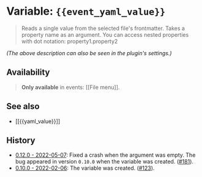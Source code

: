 # Variable: `{{event_yaml_value}}`

> Reads a single value from the selected file's frontmatter. Takes a property name as an argument. You can access nested properties with dot notation: property1.property2

_(The above description can also be seen in the plugin's settings.)_

## Availability
> <strong>Only available</strong> in events: [[File menu]].

## See also
- [[{{yaml_value}}]]

## History
- [0.12.0 - 2022-05-07](https://github.com/Taitava/obsidian-shellcommands/blob/main/CHANGELOG.md#0120---2022-05-07): Fixed a crash when the argument was empty. The bug appeared in version `0.10.0` when the variable was created. ([#181](https://github.com/Taitava/obsidian-shellcommands/issues/181)).
- [0.10.0 - 2022-02-06](https://github.com/Taitava/obsidian-shellcommands/blob/main/CHANGELOG.md#0100---2022-02-06): The variable was created. ([#123](https://github.com/Taitava/obsidian-shellcommands/issues/123)).